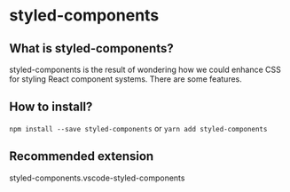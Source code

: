 # styled-components

## What is styled-components?
styled-components is the result of wondering how we could enhance CSS for styling React component systems.
There are some features.

## How to install?
`npm install --save styled-components`
or
`yarn add styled-components`

## Recommended extension
styled-components.vscode-styled-components
